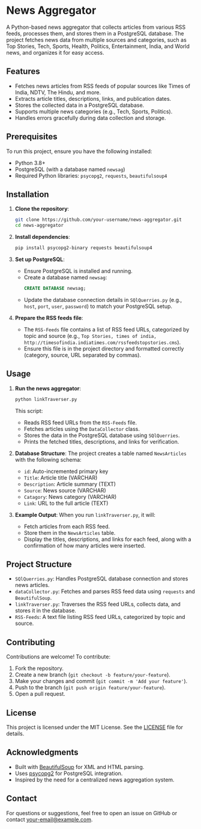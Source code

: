 # News Aggregator

A Python-based news aggregator that collects articles from various RSS feeds, processes them, and stores them in a PostgreSQL database. The project fetches news data from multiple sources and categories, such as Top Stories, Tech, Sports, Health, Politics, Entertainment, India, and World news, and organizes it for easy access.

## Features
- Fetches news articles from RSS feeds of popular sources like Times of India, NDTV, The Hindu, and more.
- Extracts article titles, descriptions, links, and publication dates.
- Stores the collected data in a PostgreSQL database.
- Supports multiple news categories (e.g., Tech, Sports, Politics).
- Handles errors gracefully during data collection and storage.

## Prerequisites
To run this project, ensure you have the following installed:
- Python 3.8+
- PostgreSQL (with a database named `newsag`)
- Required Python libraries: `psycopg2`, `requests`, `beautifulsoup4`

## Installation
1. **Clone the repository**:
   ```bash
   git clone https://github.com/your-username/news-aggregator.git
   cd news-aggregator
   ```

2. **Install dependencies**:
   ```bash
   pip install psycopg2-binary requests beautifulsoup4
   ```

3. **Set up PostgreSQL**:
   - Ensure PostgreSQL is installed and running.
   - Create a database named `newsag`:
     ```sql
     CREATE DATABASE newsag;
     ```
   - Update the database connection details in `SQlQuerries.py` (e.g., `host`, `port`, `user`, `password`) to match your PostgreSQL setup.

4. **Prepare the RSS feeds file**:
   - The `RSS-Feeds` file contains a list of RSS feed URLs, categorized by topic and source (e.g., `Top Stories, times of india, http://timesofindia.indiatimes.com/rssfeedstopstories.cms`).
   - Ensure this file is in the project directory and formatted correctly (category, source, URL separated by commas).

## Usage
1. **Run the news aggregator**:
   ```bash
   python linkTraverser.py
   ```
   This script:
   - Reads RSS feed URLs from the `RSS-Feeds` file.
   - Fetches articles using the `DataCollector` class.
   - Stores the data in the PostgreSQL database using `SQlQuerries`.
   - Prints the fetched titles, descriptions, and links for verification.

2. **Database Structure**:
   The project creates a table named `NewsArticles` with the following schema:
   - `id`: Auto-incremented primary key
   - `Title`: Article title (VARCHAR)
   - `Description`: Article summary (TEXT)
   - `Source`: News source (VARCHAR)
   - `Catagory`: News category (VARCHAR)
   - `Link`: URL to the full article (TEXT)

3. **Example Output**:
   When you run `linkTraverser.py`, it will:
   - Fetch articles from each RSS feed.
   - Store them in the `NewsArticles` table.
   - Display the titles, descriptions, and links for each feed, along with a confirmation of how many articles were inserted.

## Project Structure
- `SQlQuerries.py`: Handles PostgreSQL database connection and stores news articles.
- `dataCollector.py`: Fetches and parses RSS feed data using `requests` and `BeautifulSoup`.
- `linkTraverser.py`: Traverses the RSS feed URLs, collects data, and stores it in the database.
- `RSS-Feeds`: A text file listing RSS feed URLs, categorized by topic and source.

## Contributing
Contributions are welcome! To contribute:
1. Fork the repository.
2. Create a new branch (`git checkout -b feature/your-feature`).
3. Make your changes and commit (`git commit -m 'Add your feature'`).
4. Push to the branch (`git push origin feature/your-feature`).
5. Open a pull request.

## License
This project is licensed under the MIT License. See the [LICENSE](LICENSE) file for details.

## Acknowledgments
- Built with [BeautifulSoup](https://www.crummy.com/software/BeautifulSoup/) for XML and HTML parsing.
- Uses [psycopg2](https://www.psycopg.org/) for PostgreSQL integration.
- Inspired by the need for a centralized news aggregation system.

## Contact
For questions or suggestions, feel free to open an issue on GitHub or contact [your-email@example.com](mailto:your-email@example.com).